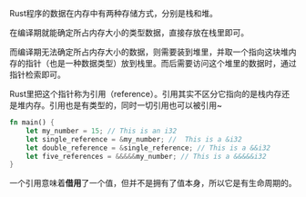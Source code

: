 Rust程序的数据在内存中有两种存储方式，分别是栈和堆。

在编译期就能确定所占内存大小的类型数据，直接存放在栈里即可。

而编译期无法确定所占内存大小的数据，则需要装到堆里，并取一个指向这块堆内存的指针（也是一种数据类型）放到栈里。而后需要访问这个堆里的数据时，通过指针检索即可。

Rust里把这个指针称为引用（reference）。引用其实不区分它指向的是栈内存还是堆内存。引用也是有类型的，同时一切引用也可以被引用~

````rust
fn main() {
    let my_number = 15; // This is an i32
    let single_reference = &my_number; //  This is a &i32
    let double_reference = &single_reference; // This is a &&i32
    let five_references = &&&&&my_number; // This is a &&&&&i32
}
````

一个引用意味着**借用**了一个值，但并不是拥有了值本身，所以它是有生命周期的。